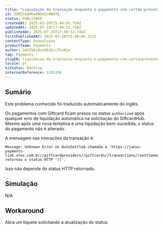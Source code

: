 ```yaml
---
title: "Liquidação da transação enquanto o pagamento com cartão-presente fica preso no status autorizado após erro de liquidação automática"
id: 3IMj58gMkwdWb6ZcRWdYQ
status: PUBLISHED
createdAt: 2025-03-28T15:40:05.734Z
updatedAt: 2025-07-24T17:49:53.748Z
publishedAt: 2025-07-24T17:49:53.748Z
firstPublishedAt: 2025-03-28T15:40:06.313Z
contentType: knownIssue
productTeam: Payments
author: 2mXZkbi0oi061KicTExNjo
tag: Payments
slugEN: liquidacao-da-transacao-enquanto-o-pagamento-com-cartaopresente-fica-preso-no-status-autorizado-apos-erro-de-liquidacao-automatica
locale: pt
kiStatus: Backlog
internalReference: 1201336
---
```


## Sumário

<div class="alert alert-info">
  <p>Este problema conhecido foi traduzido automaticamente do inglês.</p>
</div>


Os pagamentos com Giftcard ficam presos no status `authorized` após qualquer erro de liquidação automática na solicitação do GiftcardHub.
Mesmo após uma nova tentativa e uma liquidação bem-sucedida, o status do pagamento não é alterado.

A mensagem nas interações da transação é:


    Message: Unknown Error on AutoSettleA chamada a 'https://janus-payments-link.vtex.com.br//giftcardproviders//giftcards//transactions//settlements' retornou o status HTTP '()'.


Isso não depende do status HTTP retornado.

## Simulação


N/A



## Workaround


Abra um tíquete solicitando a atualização do status.





